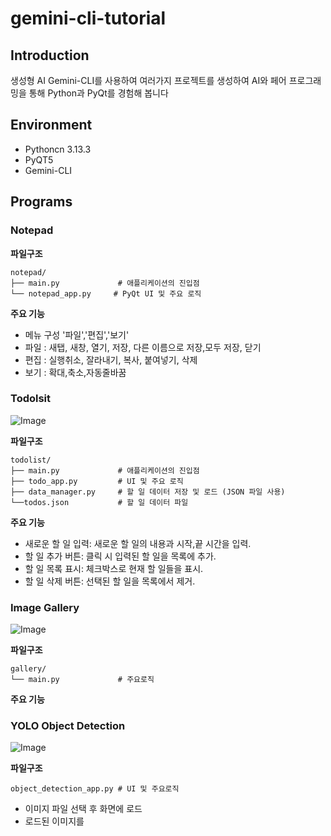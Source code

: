 # gemini-cli-tutorial



## Introduction
생성형 AI Gemini-CLI를 사용하여 여러가지 프로젝트를 생성하여 AI와 페어 프로그래밍을 통해 Python과 PyQt를 경험해 봅니다


## Environment
- Pythoncn 3.13.3
- PyQT5
- Gemini-CLI



## Programs

### Notepad
**파일구조**
```
notepad/
├── main.py             # 애플리케이션의 진입점
└── notepad_app.py     # PyQt UI 및 주요 로직
```


**주요 기능**
- 메뉴 구성 '파일','편집','보기'
- 파일 : 새탭, 새창, 열기, 저장, 다른 이름으로 저장,모두 저장, 닫기
- 편집 : 실행취소, 잘라내기, 복사, 붙여넣기, 삭제
- 보기 : 확대,축소,자동줄바꿈


### Todolsit


![Image](https://github.com/user-attachments/assets/1444de4f-5ab1-42c3-a0d0-2e12fc4e536e)


**파일구조**
```
todolist/
├── main.py             # 애플리케이션의 진입점
├── todo_app.py         # UI 및 주요 로직
├── data_manager.py     # 할 일 데이터 저장 및 로드 (JSON 파일 사용)
└──todos.json           # 할 일 데이터 파일
```

**주요 기능**
- 새로운 할 일 입력: 새로운 할 일의 내용과 시작,끝 시간을 입력.  
- 할 일 추가 버튼: 클릭 시 입력된 할 일을 목록에 추가.  
- 할 일 목록 표시: 체크박스로 현재 할 일들을 표시.  
- 할 일 삭제 버튼: 선택된 할 일을 목록에서 제거.




### Image Gallery


![Image](https://github.com/user-attachments/assets/a295e07d-c366-425e-967c-535a4feda6cf)


**파일구조**
```
gallery/
└── main.py             # 주요로직
```
**주요 기능**


### YOLO Object Detection


![Image](https://github.com/user-attachments/assets/b6bc1731-d0f0-4761-adf7-90f385d8ef52)


**파일구조**
```
object_detection_app.py # UI 및 주요로직
```

- 이미지 파일 선택 후 화면에 로드
- 로드된 이미지를 

